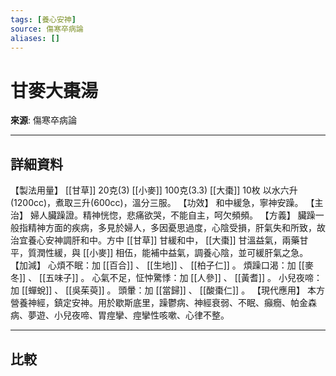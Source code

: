 ```yaml
---
tags: [養心安神]
source: 傷寒卒病論
aliases: []
---
```


# 甘麥大棗湯

**來源**: 傷寒卒病論  

---

## 詳細資料
【製法用量】 [[甘草]] 20克(3) [[小麥]] 100克(3.3) [[大棗]] 10枚
以水六升(1200cc)，煮取三升(600cc)，溫分三服。
【功效】
和中緩急，寧神安躁。
【主治】
婦人臟躁證。精神恍惚，悲痛欲哭，不能自主，呵欠頻頻。
【方義】
臟躁一般指精神方面的疾病，多見於婦人，多因憂思過度，心陰受損，肝氣失和所致，故治宜養心安神調肝和中。方中 [[甘草]] 甘緩和中， [[大棗]] 甘溫益氣，兩藥甘平，質潤性緩，與 [[小麥]] 相伍，能補中益氣，調養心陰，並可緩肝氣之急。
【加減】
心煩不眠：加 [[百合]] 、 [[生地]] 、 [[柏子仁]] 。
煩躁口渴：加 [[麥冬]] 、 [[五味子]] 。
心氣不足，怔忡驚悸：加 [[人參]] 、 [[黃耆]] 。
小兒夜啼：加 [[蟬蛻]] 、 [[吳茱萸]] 。
頭暈：加 [[當歸]] 、 [[酸棗仁]] 。
【現代應用】
本方營養神經，鎮定安神。用於歇斯底里，躁鬱病、神經衰弱、不眠、癲癇、帕金森病、夢遊、小兒夜啼、胃痙攣、痙攣性咳嗽、心律不整。

---

## 比較
